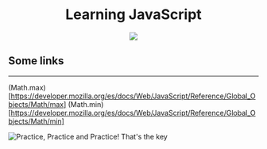 <h1 align="center">Learning JavaScript</h1>
<p align="center"><img src="https://es.wikipedia.org/wiki/JavaScript#/media/Archivo:Unofficial_JavaScript_logo_2.svg"/></p> 

## Some links 
---
(Math.max)[https://developer.mozilla.org/es/docs/Web/JavaScript/Reference/Global_Objects/Math/max]
(Math.min)[https://developer.mozilla.org/es/docs/Web/JavaScript/Reference/Global_Objects/Math/min]

![Practice, Practice and Practice! That's the key](https://github-readme-quotes.herokuapp.com/quote?theme=default&animation=default&layout=default&font=default)